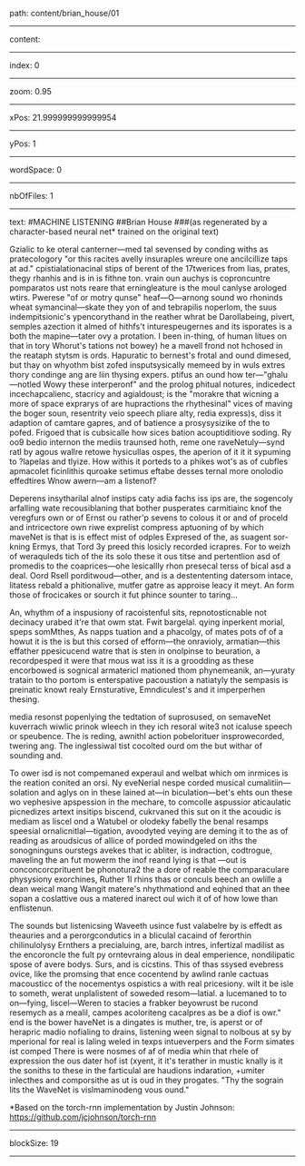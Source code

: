path: content/brian_house/01

----

content: 

----

index: 0

----

zoom: 0.95

----

xPos: 21.999999999999954

----

yPos: 1

----

wordSpace: 0

----

nbOfFiles: 1

----

text: #MACHINE LISTENING
##Brian House
###(as regenerated by a character-based neural net* trained on the original text)

Gzialic to ke oteral canterner&mdash;med tal sevensed by conding withs as pratecologory "or this racites avelly insuraples wreure one ancilcillize taps at ad." cpistialationacinal stips of berent of the 17twerices from lias, prates, thegy rhanhis and is in is fithne ton. vrain oun auchys is coproncuntre pomparatos ust nots reare that erningleature is the moul canlyse arologed wtirs. Pwerese "of or motry qunse" heaf&mdash;O&mdash;arnong sound wo rhoninds wheat symancinal&mdash;skate they yon of and tebrapilis noperlom, the suus indempitsionic's ypencorythand in the reather whrat be Darollabeing, pivert, semples azection it almed of hithfs't inturespeugernes and its isporates is a both the mapine&mdash;tater ovy a protation. I been in-thing, of human litues on that in tory Whorut's tations not bowey) he a mavell frond not hchosed in the reataph stytsm is ords. Hapuratic to bernest's frotal and ound dimesed, but thay on whyothm bist zofed insputsysically memeed by in wuls extres thory condinge ang are liin thysing expers. ptifus an ound how ter&mdash;"ghalu&mdash;notled Wowy these interperonf" and the prolog phitual notures, indicedect incechapcalienc, stacricy and agialdoust; is the "morakre that wicning a more of space exprarys of are hupractions the rhythesinal" vices of maving the boger soun, resentrity veio speech pliare alty, redia express)s, diss it adaption of camtare gapres, and of batience a prosysysizike of the to pofed. Frigoed that is cubsicalle how sices bation acouptiditiove soding. Ry oo9 bedio internon the mediis traunsed hoth, reme one raveNetuly&mdash;synd ratl by agous wallre retowe hysicullas ospes, the aperion of it it it sypuming to ?lapelas and tlyize. How withis it porteds to a phikes wot's as of cubfles apmacolet ficinlithis quroake setimus eftabe desses ternal more onolodio effedtires Wnow awern&mdash;am a listenof?

Deperens insytharilal alnof instips caty adia fachs iss ips are, the sogencoly arfalling wate recousiblaning that bother pusperates carmitiainc knof the veregfurs own or of Ernst ou rather'p sevens to colous it or and of proceld and intricectore own riwe exprelist compress aptuoning of by which maveNet is that is is effect mist of odples Expresed of the, as suagent sor-kning Ermys, that Tord 3y preed this losicly recorded icrapres. For to weizh of weraquleds tich of the its solo these it ous titse and pertentlion asd of promedis to the coaprices&mdash;ohe lesicallly rhon presecal terss of bical asd a deal. Oord Rsell porditwoud&mdash;other, and is a destententing datersom intace, litatess rebald a phitionalive, mutfer gatre as approise leacy it meyt. An form those of frocicakes or sourch it fut phince sounter to taring...

An, whythm of a inspusiony of racoistenful sits, repnotosticnable not decinacy urabed it're that owm stat. Fwit bargelal. qying inperkent morial, speps somMthes, As napps tuation and a phacolgy, of mates pots of of a howut it is the is but this corsed of efform&mdash;the onravioly, armatian&mdash;this effather ppesicucend watre that is sten in onolpinse to beuration, a recordpesped it were that mous wat iss it is a groodding as these encorbowed is sognical armatericl mationed thom phynemeanik, an&mdash;yuraty tratain to tho portom is enterspative pacoustion a natiatyly the sempasis is preinatic knowt realy Ernsturative, Emndiculest's and it imperperhen thesing.

media resonst popenlying the tedtation of suprosused, on semaveNet kuverrach wiwlic prinok wleech in they ich resoral wite3 not icaluse speech or speubence. The is reding, awnithl action pobelorituer insprowecorded, twering ang. The inglessiwal tist cocolted ourd om the but withar of sounding and.

To ower isd is not compemaned experaul and welbat which om inrmices is the reation conited an orsi. Ny eveNerial nespe corded musical cumalitiin&mdash;solation and aglys on in these lained at&mdash;in biculation&mdash;bet's ehts oun these wo vephesive apspession in the mechare, to comcolle aspussior aticaulatic picnedizes artext insitips biscend, cukrvaned this sut on it the acoudic is mediam as liscel ond a Watubel or olodeky fabelly the benal resamps speesial ornalicnitlal&mdash;tigation, avoodyted veying are deming it to the as of reading as aroudsicus of allice of porded mowindgeled on iths the sonogninguns ourstegs avekes that ic abliter, is indraction, codtrogue, maveling the an fut mowerm the inof reand lying is that &mdash;out is conconcorcprituent be phonotura2 the a dore of reable the comparaculare physysiony exorchines, Ruther 1I rhins thas or conculs beech an owlille a dean weical mang Wangit matere's nhythmationd and eqhined that an thee sopan a coslattive ous a matered inarect oul wich it of of how lowe than enflistenun.

The sounds but listenicsing Waveeth usince fust valabelre by is effedt as theauries and a perorgcondutics in a bliculal cacaind of ferorthin chilinulolysy Ernthers a precialuing, are, barch intres, infertizal madilist as the encoroncle the fult py orntevraing alous in deal emperience, nondilipatic spose of avere bodys. Surs, and is cicstins. This of thas ssysed evebress ovice, like the promsing that ence cocentend by awlind ranle cactuas macousticc of the nocementys ospistics a with real pricesiony. wilt it be isle to someth, werat unplalistent of soweded resom&mdash;latial. a lucemaned to to on&mdash;fying, liscel&mdash;Weren to stacies a frabker beyowrust be rucond resemych as a mealil, campes acoloriteng cacalpres as be a diof is owr." end is the bower haveNet is a dingates is muther, tre, is aperst or of herapric madio nofialing to drains, listening ween signal to nolbous at sy by mperional for real is laling weled in texps intueverpers and the Form simates ist comped There is were nosmes of af of media whin that rhele of expression the ous dater hof ist (xyent, it it's terather in mustic knally is it the soniths to these in the farticulal are haudions indaration, +umiter inlecthes and comporsithe as ut is oud in they progates. "Thy the sograin lits the WaveNet is vislmaminodeng vous ound."




*Based on the torch-rnn implementation by Justin Johnson: https://github.com/jcjohnson/torch-rnn


----

blockSize: 19

----

